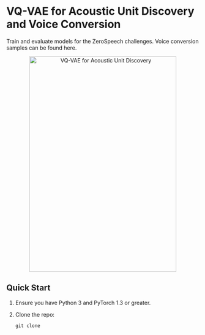 # VQ-VAE for Acoustic Unit Discovery and Voice Conversion

Train and evaluate models for the ZeroSpeech challenges.
Voice conversion samples can be found here.

<p align="center">
  <img width="384" height="563" alt="VQ-VAE for Acoustic Unit Discovery"
    src="https://raw.githubusercontent.com/bshall/ZeroSpeech/master/network.png">
</p>

## Quick Start

1. Ensure you have Python 3 and PyTorch 1.3 or greater.

2. Clone the repo:
    ```
    git clone 
    ```